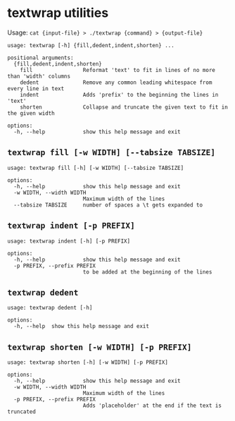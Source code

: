 # textwrap utilities

Usage: `cat {input-file} > ./textwrap {command} > {output-file}`

```
usage: textwrap [-h] {fill,dedent,indent,shorten} ...

positional arguments:
  {fill,dedent,indent,shorten}
    fill                Reformat 'text' to fit in lines of no more than 'width' columns
    dedent              Remove any common leading whitespace from every line in text
    indent              Adds 'prefix' to the beginning the lines in 'text'
    shorten             Collapse and truncate the given text to fit in the given width

options:
  -h, --help            show this help message and exit
```

## `textwrap fill [-w WIDTH] [--tabsize TABSIZE]`

```
usage: textwrap fill [-h] [-w WIDTH] [--tabsize TABSIZE]

options:
  -h, --help            show this help message and exit
  -w WIDTH, --width WIDTH
                        Maximum width of the lines
  --tabsize TABSIZE     number of spaces a \t gets expanded to
```

## `textwrap indent [-p PREFIX]`

```
usage: textwrap indent [-h] [-p PREFIX]

options:
  -h, --help            show this help message and exit
  -p PREFIX, --prefix PREFIX
                        to be added at the beginning of the lines
```

## `textwrap dedent`

```
usage: textwrap dedent [-h]

options:
  -h, --help  show this help message and exit
```

## `textwrap shorten [-w WIDTH] [-p PREFIX]`

```
usage: textwrap shorten [-h] [-w WIDTH] [-p PREFIX]

options:
  -h, --help            show this help message and exit
  -w WIDTH, --width WIDTH
                        Maximum width of the lines
  -p PREFIX, --prefix PREFIX
                        Adds 'placeholder' at the end if the text is truncated
```
